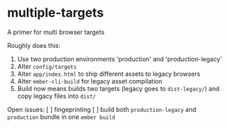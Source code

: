 # multiple-targets

A primer for multi browser targets

Roughly does this:
1) Use two production environments 'production' and 'production-legacy'
2) Alter `config/targets`
3) Alter `app/index.html` to ship different assets to legacy browsers
4) Alter `ember-cli-build` for legacy asset compilation
5) Build now means builds two targets (legacy goes to `dist-legacy/`) and copy legacy files into `dist/`


Open issues:
[ ] fingeprinting
[ ] build both `production-legacy` and `production` bundle in one `ember build`
